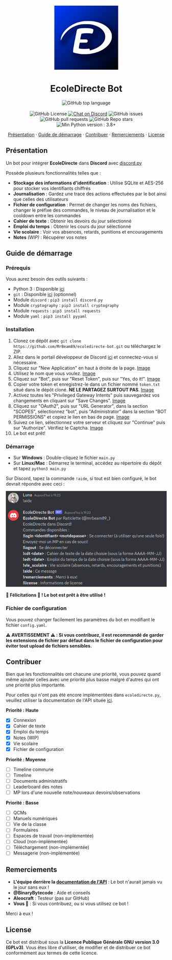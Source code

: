 <p align="center">
    <img src="docs/bot_icon.png" alt="Logo d'EcoleDirecte Bot" width=200 height=200/>
</p>
<h1 align="center">EcoleDirecte Bot</h1>

<p align="center">
    <img alt="GitHub top language" src="https://img.shields.io/github/languages/top/MrBeam89/ecoledirecte-bot?style=for-the-badge&logo=python">
    <br />
    <br />
    <img alt="GitHub License" src="https://img.shields.io/github/license/MrBeam89/ecoledirecte-bot">
    <a href="https://discord.gg/NcV2wqu57s"><img alt="Chat on Discord" src="https://img.shields.io/discord/1154770504616517734?style=flat" /></a>
    <img alt="GitHub issues" src="https://img.shields.io/github/issues/MrBeam89/ecoledirecte-bot">
    <img alt="GitHub pull requests" src="https://img.shields.io/github/issues-pr/MrBeam89/ecoledirecte-bot">
    <img alt="GitHub Repo stars" src="https://img.shields.io/github/stars/MrBeam89/ecoledirecte-bot?style=flat">
    <br />
    <img alt="Min Python version : 3.8+" src="https://img.shields.io/badge/python-3.8+-blue">
</p>
<p align="center">
    <a href="#presentation">Présentation</a>
    ·
    <a href="#guide_demarrage">Guide de démarrage</a>
    ·
    <a href="#contribuer">Contribuer</a>
    ·
    <a href="#remerciements">Remerciements</a>
    ·
    <a href="#license">License</a>
</p>
<h2 id="presentation">Présentation</h2>

Un bot pour intégrer **EcoleDirecte** dans **Discord** avec [discord.py](https://github.com/Rapptz/discord.py)

Possède plusieurs fonctionnalités telles que :

- **Stockage des informations d'identification** : Utilise SQLite et AES-256 pour stocker vos identifiants chiffrés
- **Journalisation** : Gardez une trace des actions effectuées par le bot ainsi que celles des utilisateurs
- **Fichier de configuration** : Permet de changer les noms des fichiers, changer le préfixe des commandes, le niveau de journalisation et le cooldown entre les commandes
- **Cahier de texte** : Obtenir les devoirs du jour sélectionné
- **Emploi du temps** : Obtenir les cours du jour sélectionné
- **Vie scolaire** : Voir vos absences, retards, punitions et encouragements
- **Notes** *(WIP)* : Récupérer vos notes 

<h2 id="guide_demarrage">Guide de démarrage</h2>

### Prérequis

Vous aurez besoin des outils suivants :

- Python 3 : Disponible [ici](https://www.python.org/)
- `git` : Disponible [ici](https://git-scm.com/downloads) (optionnel)
- Module `discord` : `pip3 install discord.py`
- Module `cryptography` : `pip3 install cryptography`
- Module `requests` : `pip3 install requests`
- Module `yaml` : `pip3 install pyyaml`

### Installation

1. Clonez ce dépôt avec `git clone https://github.com/MrBeam89/ecoledirecte-bot.git` ou téléchargez le ZIP.
2. Allez dans le portail développeur de Discord [ici](https://discord.com/developers/applications) et connectez-vous si nécessaire.
3. Cliquez sur "New Application" en haut à droite de la page. [Image](docs/etape_3.png)
4. Utilisez le nom que vous voulez. [Image](docs/etape_4.png)
5. Cliquez sur "Bot", puis sur "Reset Token", puis sur "Yes, do it!". [Image](docs/etape_5.png)
6. Copier votre token et enregistrez-le dans un fichier nommé `token.txt` situé dans le dépôt cloné. **NE LE PARTAGEZ SURTOUT PAS**. [Image](docs/etape_6.png)
7. Activez toutes les "Privileged Gateway Intents" puis sauvegardez vos changements en cliquant sur "Save Changes". [Image](docs/etape_7.png)
8. Cliquez sur "OAuth2", puis sur "URL Generator", dans la section "SCOPES", sélectionnez "bot", puis "Administrator" dans la section "BOT PERMISSIONS" et copiez le lien en bas de page. [Image](docs/etape_8.png)
9. Suivez ce lien, sélectionnez votre serveur et cliquez sur "Continue" puis sur "Authorize". Vérifiez le Captcha. [Image](docs/etape_9.png)
10. Le bot est prêt!

### Démarrage

- Sur **Windows** : Double-cliquez le fichier `main.py`
- Sur **Linux/Mac** : Démarrez le terminal, accédez au répertoire du dépôt et tapez `python3 main.py`

Sur Discord, tapez la commande `!aide`, si tout est bien configuré, le bot devrait répondre avec ceci :

![Commande !aide utilisée](docs/aide.png)

**:tada: Félicitations :tada: ! Le bot est prêt à être utilisé !**

### Fichier de configuration

Vous pouvez changer facilement les paramètres du bot en modifiant le fichier `config.yaml`.

**⚠️ AVERTISSEMENT ⚠️ : Si vous contribuez, il est recommandé de garder les extensions de fichier par défaut dans le fichier de configuration pour éviter tout upload de fichiers sensibles.**

<h2 id="contribuer">Contribuer</h2>

Bien que les fonctionnalités ont chacune une priorité, vous pouvez quand même ajouter celles avec une priorité plus basse malgré d'autres qui ont une priorité plus importante.

Pour celles qui n'ont pas été encore implémentées dans `ecoledirecte.py`, veuillez utiliser la documentation de l'API située [ici](https://github.com/EduWireApps/ecoledirecte-api-docs). 

**Priorité : Haute**

- [X] Connexion
- [X] Cahier de texte
- [X] Emploi du temps
- [X] Notes (WIP)
- [X] Vie scolaire
- [X] Fichier de configuration

**Priorité : Moyenne**

- [ ] Timeline commune
- [ ] Timeline
- [ ] Documents administratifs
- [ ] Leaderboard des notes
- [ ] MP lors d'une nouvelle note/nouveaux devoirs/observations

**Priorité : Basse**

- [ ] QCMs
- [ ] Manuels numériques
- [ ] Vie de la classe
- [ ] Formulaires
- [ ] Espaces de travail (non-implémentée)
- [ ] Cloud (non-implémentée)
- [ ] Téléchargement (non-implémentée)
- [ ] Messagerie (non-implémentée)

<h2 id="remerciements">Remerciements</h2>

- **L'équipe derrière la [documentation de l'API](https://github.com/EduWireApps/ecoledirecte-api-docs)** : Le bot n'aurait jamais vu le jour sans eux !
- **@BinaryBytecode** : Aide et conseils
- **Aleocraft** : Testeur (pas sur GitHub)
- **Vous 🫵** : Si vous contribuez, ou si vous utilisez ce bot !

Merci à eux !

<h2 id="license">License</h2>

Ce bot est distribué sous la **Licence Publique Générale GNU version 3.0 (GPLv3)**. Vous êtes libre d'utiliser, de modifier et de distribuer ce bot conformément aux termes de cette licence.
